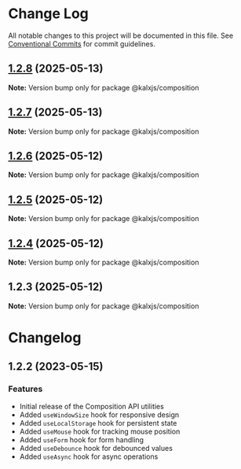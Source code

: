 # Change Log

All notable changes to this project will be documented in this file.
See [Conventional Commits](https://conventionalcommits.org) for commit guidelines.

## [1.2.8](https://github.com/Odeneho-Calculus/kalxjs/compare/@kalxjs/composition@1.2.7...@kalxjs/composition@1.2.8) (2025-05-13)

**Note:** Version bump only for package @kalxjs/composition

## [1.2.7](https://github.com/Odeneho-Calculus/kalxjs/compare/@kalxjs/composition@1.2.6...@kalxjs/composition@1.2.7) (2025-05-13)

**Note:** Version bump only for package @kalxjs/composition

## [1.2.6](https://github.com/Odeneho-Calculus/kalxjs/compare/@kalxjs/composition@1.2.5...@kalxjs/composition@1.2.6) (2025-05-12)

**Note:** Version bump only for package @kalxjs/composition

## [1.2.5](https://github.com/Odeneho-Calculus/kalxjs/compare/@kalxjs/composition@1.2.4...@kalxjs/composition@1.2.5) (2025-05-12)

**Note:** Version bump only for package @kalxjs/composition

## [1.2.4](https://github.com/Odeneho-Calculus/kalxjs/compare/@kalxjs/composition@1.2.3...@kalxjs/composition@1.2.4) (2025-05-12)

**Note:** Version bump only for package @kalxjs/composition

## 1.2.3 (2025-05-12)

**Note:** Version bump only for package @kalxjs/composition

# Changelog

## 1.2.2 (2023-05-15)

### Features

- Initial release of the Composition API utilities
- Added `useWindowSize` hook for responsive design
- Added `useLocalStorage` hook for persistent state
- Added `useMouse` hook for tracking mouse position
- Added `useForm` hook for form handling
- Added `useDebounce` hook for debounced values
- Added `useAsync` hook for async operations
